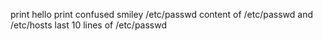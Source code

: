 print hello
print confused smiley 
/etc/passwd
content of /etc/passwd and /etc/hosts
last 10 lines of /etc/passwd
